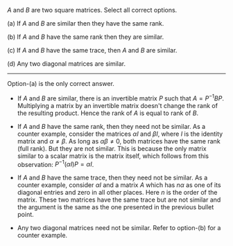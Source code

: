 $A$ and $B$ are two square matrices. Select all correct options.

(a) If $A$ and $B$ are similar then they have the same rank.

(b) If $A$ and $B$ have the same rank then they are similar.

(c) If $A$ and $B$ have the same trace, then $A$ and $B$ are similar.

(d) Any two diagonal matrices are similar.

<hr>

Option-(a) is the only correct answer.



- If $A$ and $B$ are similar, there is an invertible matrix $P$ such that $A = P^{-1} B P$. Multiplying a matrix by an invertible matrix doesn't change the rank of the resulting product. Hence the rank of $A$ is equal to rank of $B$.



- If $A$ and $B$ have the same rank, then they need not be similar. As a counter example, consider the matrices $\alpha I$ and $\beta I$, where $I$ is the identity matrix and $\alpha \neq \beta$. As long as $\alpha \beta \neq 0$, both matrices have the same rank (full rank). But they are not similar. This is because the only matrix similar to a scalar matrix is the matrix itself, which follows from this observation: $P^{-1}(\alpha I)P = \alpha I$.



- If $A$ and $B$ have the same trace, then they need not be similar. As a counter example, consider $\alpha I$ and a matrix $A$ which has $n \alpha$ as one of its diagonal entries and zero in all other places. Here $n$ is the order of the matrix. These two matrices have the same trace but are not similar and the argument is the same as the one presented in the previous bullet point.



- Any two diagonal matrices need not be similar. Refer to option-(b) for a counter example.